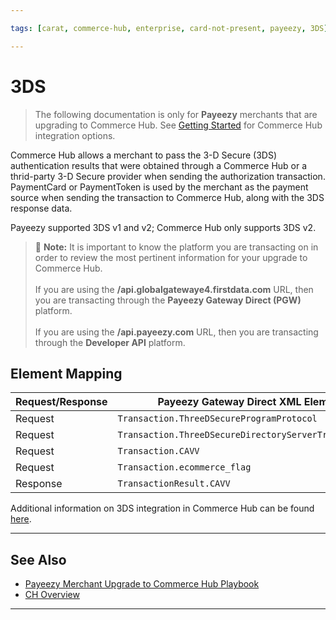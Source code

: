 ```yaml
---

tags: [carat, commerce-hub, enterprise, card-not-present, payeezy, 3DS]

---
```


# 3DS

<!-- theme: danger -->
>  The following documentation is only for **Payeezy** merchants that are upgrading to Commerce Hub. See [Getting Started](?path=docs/Getting-Started/Getting-Started-General.md) for Commerce Hub integration options.

Commerce Hub allows a merchant to pass the 3-D Secure (3DS) authentication results that were obtained through a Commerce Hub or a thrid-party 3-D Secure provider when sending the authorization transaction. PaymentCard or PaymentToken is used by the merchant as the payment source when sending the transaction to Commerce Hub, along with the 3DS response data.

Payeezy supported 3DS v1 and v2; Commerce Hub only supports 3DS v2.

> :memo: **Note:** It is important to know the platform you are transacting on in order to review the most pertinent information for your upgrade to Commerce Hub. <br> <br> If you are using the **/api.globalgatewaye4.firstdata.com** URL, then you are transacting through the **Payeezy Gateway Direct (PGW)** platform. <br> <br> If you are using the **/api.payeezy.com** URL, then you are transacting through the **Developer API** platform.

## Element Mapping

|Request/Response| Payeezy Gateway Direct XML Element | Payeezy Gateway Direct JSON Element | Payeezy Developer API Element |Commerce Hub Element |
| -------- | ------------- | -------------- | -------------- | -------------- |
|Request|`Transaction.ThreeDSecureProgramProtocol`|`three_d_secure_program_protocol`|`3DS.program_protocol`|`additionalData3DS.versionData3DS.recommendedVersion`|
|Request|`Transaction.ThreeDSecureDirectoryServerTransactionId`|`three_d_secure_directory_server_transaction_id`|`3DS.directory_server_transaction_id`|`additionalData3DS.dsTransactionId`|
|Request|`Transaction.CAVV`|`cavv`|`3DS.cavv`|`mpiData3ds.cavv`|
|Request|`Transaction.ecommerce_flag`|`ecommerce_flag`|`eci_indicator`|`mpiData3ds.eci`|
|Response|`TransactionResult.CAVV`|`cavv_response`|N/A|`networkDetails.cavvResponseCode`|

Additional information on 3DS integration in Commerce Hub can be found [here](?path=docs/Online-Mobile-Digital/3D-Secure/3DS-Request.md).

---

## See Also

- [Payeezy Merchant Upgrade to Commerce Hub Playbook](?path=docs/Resources/Guides/Payeezy/PayeezyUpgradetoCHGuideLandingPage.md)
- [CH Overview](?path=docs/Getting-Started/Getting-Started-General.md)

---
